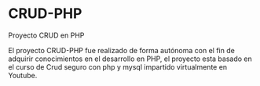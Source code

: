 # CRUD-PHP
Proyecto CRUD en PHP

El proyecto CRUD-PHP fue realizado de forma autónoma con el fin de adquirir conocimientos en el desarrollo en PHP, el proyecto esta basado en el curso de Crud seguro con php y mysql impartido virtualmente en Youtube.

